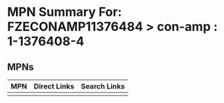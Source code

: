 



# MPN Summary For: FZECONAMP11376484 > con-amp : 1-1376408-4

## MPNs
  

|MPN|Direct Links|Search Links|
| :--- | :--- | :--- |
||||
